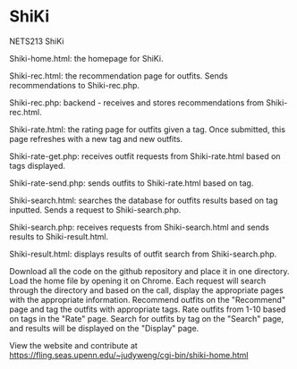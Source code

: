 # ShiKi
NETS213 ShiKi

Shiki-home.html: the homepage for ShiKi.

Shiki-rec.html: the recommendation page for outfits. Sends recommendations to Shiki-rec.php.


Shiki-rec.php: backend - receives and stores recommendations from Shiki-rec.html.

Shiki-rate.html: the rating page for outfits given a tag. Once submitted, this page refreshes with a new tag and new outfits.

Shiki-rate-get.php: receives outfit requests from Shiki-rate.html based on tags displayed.

Shiki-rate-send.php: sends outfits to Shiki-rate.html based on tag.

Shiki-search.html: searches the database for outfits results based on tag inputted. Sends a request to Shiki-search.php.

Shiki-search.php: receives requests from Shiki-search.html and sends results to Shiki-result.html.

Shiki-result.html: displays results of outfit search from Shiki-search.php.

Download all the code on the github repository and place it in one directory. Load the home file by opening it on Chrome. Each request will search through the directory and based on the call, display the appropriate pages with the appropriate information. Recommend outfits on the "Recommend" page and tag the outfits with appropriate tags. Rate outfits from 1-10 based on tags in the "Rate" page. Search for outfits by tag on the "Search" page, and results will be displayed on the "Display" page.

View the website and contribute at https://fling.seas.upenn.edu/~judyweng/cgi-bin/shiki-home.html
